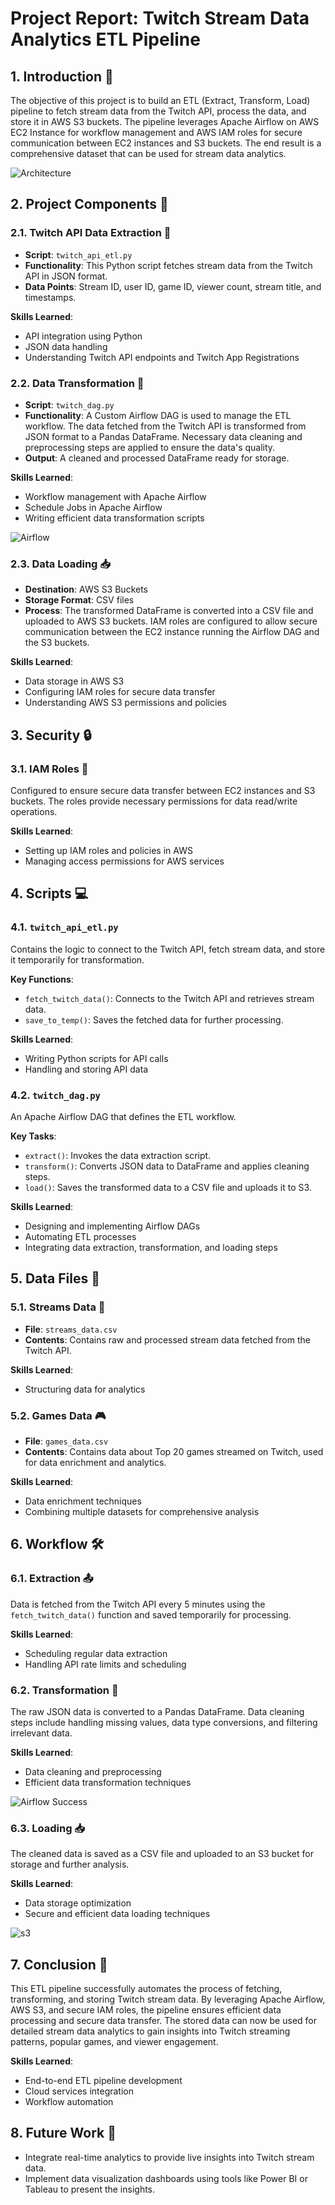 Project Report: Twitch Stream Data Analytics ETL Pipeline
=========================================================

1\. Introduction 🎯
-------------------

The objective of this project is to build an ETL (Extract, Transform, Load) pipeline to fetch stream data from the Twitch API, process the data, and store it in AWS S3 buckets. The pipeline leverages Apache Airflow on AWS EC2 Instance for workflow management and AWS IAM roles for secure communication between EC2 instances and S3 buckets. The end result is a comprehensive dataset that can be used for stream data analytics.

![Architecture](images/Twitch_ETL_architecture.png)

2\. Project Components 🔧
-------------------------

### 2.1. Twitch API Data Extraction 📡

-   **Script**: `twitch_api_etl.py`
-   **Functionality**: This Python script fetches stream data from the Twitch API in JSON format.
-   **Data Points**: Stream ID, user ID, game ID, viewer count, stream title, and timestamps.

**Skills Learned**:

-   API integration using Python
-   JSON data handling
-   Understanding Twitch API endpoints and Twitch App Registrations

### 2.2. Data Transformation 🔄

-   **Script**: `twitch_dag.py`
-   **Functionality**: A Custom Airflow DAG is used to manage the ETL workflow. The data fetched from the Twitch API is transformed from JSON format to a Pandas DataFrame. Necessary data cleaning and preprocessing steps are applied to ensure the data's quality.
-   **Output**: A cleaned and processed DataFrame ready for storage.

**Skills Learned**:

-   Workflow management with Apache Airflow
-   Schedule Jobs in Apache Airflow
-   Writing efficient data transformation scripts
  
![Airflow](images/airflow_twtich_dag.png)

### 2.3. Data Loading 📥

-   **Destination**: AWS S3 Buckets
-   **Storage Format**: CSV files
-   **Process**: The transformed DataFrame is converted into a CSV file and uploaded to AWS S3 buckets. IAM roles are configured to allow secure communication between the EC2 instance running the Airflow DAG and the S3 buckets.

**Skills Learned**:

-   Data storage in AWS S3
-   Configuring IAM roles for secure data transfer
-   Understanding AWS S3 permissions and policies

3\. Security 🔒
---------------

### 3.1. IAM Roles 🔑

Configured to ensure secure data transfer between EC2 instances and S3 buckets. The roles provide necessary permissions for data read/write operations.

**Skills Learned**:

-   Setting up IAM roles and policies in AWS
-   Managing access permissions for AWS services



4\. Scripts 💻
--------------

### 4.1. `twitch_api_etl.py`

Contains the logic to connect to the Twitch API, fetch stream data, and store it temporarily for transformation.

**Key Functions**:

-   `fetch_twitch_data()`: Connects to the Twitch API and retrieves stream data.
-   `save_to_temp()`: Saves the fetched data for further processing.

**Skills Learned**:

-   Writing Python scripts for API calls
-   Handling and storing API data

### 4.2. `twitch_dag.py`

An Apache Airflow DAG that defines the ETL workflow.

**Key Tasks**:

-   `extract()`: Invokes the data extraction script.
-   `transform()`: Converts JSON data to DataFrame and applies cleaning steps.
-   `load()`: Saves the transformed data to a CSV file and uploads it to S3.

**Skills Learned**:

-   Designing and implementing Airflow DAGs
-   Automating ETL processes
-   Integrating data extraction, transformation, and loading steps

5\. Data Files 📂
-----------------

### 5.1. Streams Data 🎥

-   **File**: `streams_data.csv`
-   **Contents**: Contains raw and processed stream data fetched from the Twitch API.

**Skills Learned**:

-   Structuring data for analytics

### 5.2. Games Data 🎮

-   **File**: `games_data.csv`
-   **Contents**: Contains data about Top 20 games streamed on Twitch, used for data enrichment and analytics.

**Skills Learned**:

-   Data enrichment techniques
-   Combining multiple datasets for comprehensive analysis

6\. Workflow 🛠️
----------------

### 6.1. Extraction 📤

Data is fetched from the Twitch API every 5 minutes using the `fetch_twitch_data()` function and saved temporarily for processing.

**Skills Learned**:

-   Scheduling regular data extraction
-   Handling API rate limits and scheduling

### 6.2. Transformation 🔄

The raw JSON data is converted to a Pandas DataFrame. Data cleaning steps include handling missing values, data type conversions, and filtering irrelevant data.

**Skills Learned**:

-   Data cleaning and preprocessing
-   Efficient data transformation techniques

![Airflow Success](images/airflow_success.png)

### 6.3. Loading 📥

The cleaned data is saved as a CSV file and uploaded to an S3 bucket for storage and further analysis.

**Skills Learned**:

-   Data storage optimization
-   Secure and efficient data loading techniques

![s3](images/s3_bucket.png)

7\. Conclusion 🏁
-----------------

This ETL pipeline successfully automates the process of fetching, transforming, and storing Twitch stream data. By leveraging Apache Airflow, AWS S3, and secure IAM roles, the pipeline ensures efficient data processing and secure data transfer. The stored data can now be used for detailed stream data analytics to gain insights into Twitch streaming patterns, popular games, and viewer engagement.

**Skills Learned**:

-   End-to-end ETL pipeline development
-   Cloud services integration
-   Workflow automation

8\. Future Work 🚀
------------------

-   Integrate real-time analytics to provide live insights into Twitch stream data.
-   Implement data visualization dashboards using tools like Power BI or Tableau to present the insights.


